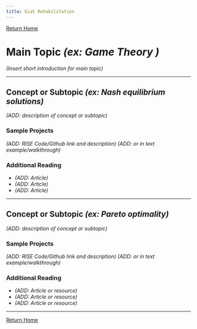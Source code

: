 ```yaml
---
title: Giat Rehabilitation 
---
```


[Return Home](/index.md)
# Main Topic *(ex: Game Theory )* 
*(Insert short introduction for main topic)*

---

## Concept or Subtopic *(ex: Nash equilibrium solutions)*
*(ADD: description of concept or subtopic)*

### Sample Projects
*(ADD: RISE Code/Github link and description)*
*(ADD: or in text example/walkthrough)*
 
### Additional Reading
+ *(ADD: Article)*
+ *(ADD: Article)*
+ *(ADD: Article)*

---

## Concept or Subtopic *(ex: Pareto optimality)*
*(ADD: description of concept or subtopic)*

### Sample Projects
*(ADD: RISE Code/Github link and description)*
*(ADD: or in text example/walkthrough)*

### Additional Reading
+ *(ADD: Article or resource)*
+ *(ADD: Article or resource)*
+ *(ADD: Article or resource)*

---

[Return Home](/index.md)
